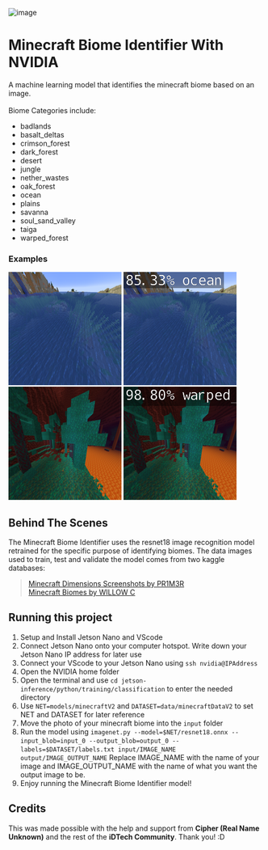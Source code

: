 ![image](https://github.com/Dayer5/MinecraftAIWithNVIDIA/blob/main/Minecraft%20Biome%20Identifier%20with%20NVIDIA.png?raw=true)
# Minecraft Biome Identifier With NVIDIA
A machine learning model that identifies the minecraft biome based on an image. <br/><br/>
Biome Categories include:
- badlands
- basalt_deltas
- crimson_forest
- dark_forest
- desert
- jungle
- nether_wastes
- oak_forest
- ocean
- plains
- savanna
- soul_sand_valley
- taiga
- warped_forest <br/>
### Examples
![image](https://github.com/Dayer5/MinecraftAIWithNVIDIA/blob/main/input1.png?raw=true)
![image](https://github.com/Dayer5/MinecraftAIWithNVIDIA/blob/main/output1.png?raw=true)<br/>
![image](https://github.com/Dayer5/MinecraftAIWithNVIDIA/blob/main/input2.png?raw=true)
![image](https://github.com/Dayer5/MinecraftAIWithNVIDIA/blob/main/output2.png?raw=true)
## Behind The Scenes
The Minecraft Biome Identifier uses the resnet18 image recognition model retrained for the specific purpose of identifying biomes. The data images used to train, test and validate the model comes from two kaggle databases:
>[Minecraft Dimensions Screenshots by PR1M3R](https://www.kaggle.com/datasets/pr1m3r/minecraft-dimensions-screenshots?resource=download) <br/>
>[Minecraft Biomes by WILLOW C](https://www.kaggle.com/datasets/willowc/minecraft-biomes?resource=download)

## Running this project

1. Setup and Install Jetson Nano and VScode
2. Connect Jetson Nano onto your computer hotspot. Write down your Jetson Nano IP address for later use
3. Connect your VScode to your Jetson Nano using `ssh nvidia@IPAddress`
4. Open the NVIDIA home folder
5. Open the terminal and use `cd jetson-inference/python/training/classification` to enter the needed directory
6. Use `NET=models/minecraftV2` and `DATASET=data/minecraftDataV2` to set NET and DATASET for later reference
7. Move the photo of your minecraft biome into the `input` folder
8. Run the model using `imagenet.py --model=$NET/resnet18.onnx --input_blob=input_0 --output_blob=output_0 --labels=$DATASET/labels.txt input/IMAGE_NAME output/IMAGE_OUTPUT_NAME` Replace IMAGE_NAME with the name of your image and IMAGE_OUTPUT_NAME with the name of what you want the output image to be.
9. Enjoy running the Minecraft Biome Identifier model!

## Credits
This was made possible with the help and support from **Cipher (Real Name Unknown)** and the rest of the **iDTech Community**. Thank you! :D
